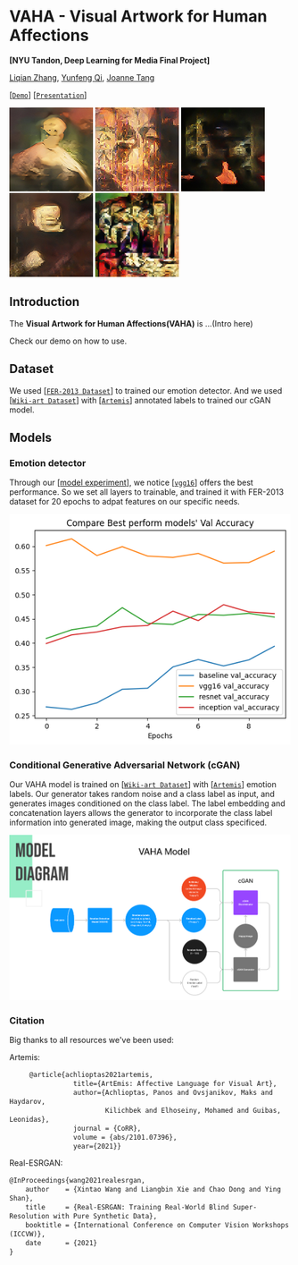 # VAHA - Visual Artwork for Human Affections
 
**[NYU Tandon, Deep Learning for Media Final Project]**

[Liqian Zhang](), [Yunfeng Qi](), [Joanne Tang]()

[[`Demo`](https://colab.research.google.com/drive/1sGToDW9JF8Q5iSagNdZ5_ornuEncvPl5?usp=sharing)]
[[`Presentation`]()]

![t2i](assets/happy.jpg)
![t2i](assets/angry.jpg)
![t2i](assets/fearful.jpg)
![t2i](assets/disgusted.jpg)
![t2i](assets/surprised.jpg)

## Introduction

The **Visual Artwork for Human Affections(VAHA)** is ...(Intro here)

Check our demo on how to use. 

## Dataset

We used [[`FER-2013 Dataset`](https://www.kaggle.com/datasets/ananthu017/emotion-detection-fer?select=train)] to trained our emotion detector. And we used [[`Wiki-art Dataset`](https://www.kaggle.com/datasets/steubk/wikiart)] with [[`Artemis`](https://www.artemisdataset.org/)] annotated labels to trained our cGAN model. 

## Models 

### Emotion detector 

Through our [[model experiment](https://github.com/zxxwxyyy/VAHA/blob/main/Notebooks/VAHA_emotion_detect_model_experiment.ipynb)], we notice [[`vgg16`](https://keras.io/api/applications/vgg/)] offers the best performance. So we set all layers to trainable, and trained it with FER-2013 dataset for 20 epochs to adpat features on our specific needs. 

![d2i](assets/model_compare.png)
<!-- ![d2i](assets/vgg_16.jpg) -->

### Conditional Generative Adversarial Network (cGAN)

Our VAHA model is trained on [[`Wiki-art Dataset`](https://www.kaggle.com/datasets/steubk/wikiart)] with [[`Artemis`](https://www.artemisdataset.org/)] emotion labels. Our generator takes random noise and a class label as input, and generates images conditioned on the class label. The label embedding and concatenation layers allows the generator to incorporate the class label information into generated image, making the output class specificed. 

![d2i](assets/cGAN_model.png)

### Citation 

Big thanks to all resources we've been used: 

Artemis:
```
     @article{achlioptas2021artemis,
                title={ArtEmis: Affective Language for Visual Art},
                author={Achlioptas, Panos and Ovsjanikov, Maks and Haydarov,
                        Kilichbek and Elhoseiny, Mohamed and Guibas, Leonidas},
                journal = {CoRR},
                volume = {abs/2101.07396},
                year={2021}}
```

Real-ESRGAN: 
```
@InProceedings{wang2021realesrgan,
    author    = {Xintao Wang and Liangbin Xie and Chao Dong and Ying Shan},
    title     = {Real-ESRGAN: Training Real-World Blind Super-Resolution with Pure Synthetic Data},
    booktitle = {International Conference on Computer Vision Workshops (ICCVW)},
    date      = {2021}
}
```

